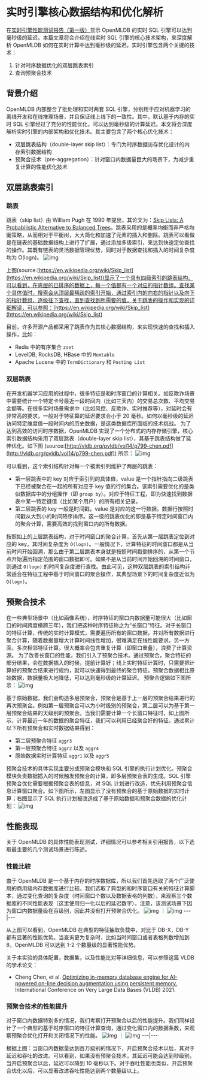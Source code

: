 # 实时引擎核心数据结构和优化解析

在[实时引擎性能测试报告（第一版）](https://openmldb.feishu.cn/wiki/wikcnZRB9VRkqgD1vDFu1F9AaTh)显示 OpenMLDB 的实时 SQL 引擎可以达到毫秒级的延迟。本篇文章将会介绍在线实时 SQL 引擎的核心技术架构，来深度解析 OpenMLDB 如何在实时计算中达到毫秒级的延迟。实时引擎包含两个关键的技术：

1. 针对时序数据优化的双层跳表索引
2. 查询预聚合技术

## 背景介绍

OpenMLDB 内部整合了批处理和实时两套 SQL 引擎，分别用于应对机器学习的离线开发和在线推理场景，并且保证线上线下的一致性。其中，默认基于内存的实时 SQL 引擎经过了充分的性能优化，可以达到毫秒级的计算延迟。本文将会深度解析实时引擎的内部架构和优化技术。其主要包含了两个核心优化技术：

- 双层跳表结构（double-layer skip list）：专门为时序数据访存优化设计的内存索引数据结构
- 预聚合技术（pre-aggregation）：针对窗口内数据量巨大的场景下，为减少重复计算的性能优化技术

## 双层跳表索引

### 跳表

跳表（skip list）由 William Pugh 在 1990 年提出，其论文为：[Skip Lists: A Probabilistic Alternative to Balanced Trees](https://15721.courses.cs.cmu.edu/spring2018/papers/08-oltpindexes1/pugh-skiplists-cacm1990.pdf)。跳表采用的是概率均衡而非严格均衡策略，从而相对于平衡树，大大简化和加速了元素的插入和删除。跳表可以看做是在链表的基础数据结构上进行了扩展，通过添加多级索引，来达到快速定位查找的操作。其既有链表的灵活数据管理优势，同时对于数据查找和插入的时间复杂度均为 O(logn)。
![img](images/core_data_structure/1.png)

上图(source:[https://en.wikipedia.org/wiki/Skip_list](https://en.wikipedia.org/wiki/Skip_list))显示了一个具有四级索引的跳表结构。可以看到，在底层的已排序的数据上，每一个值都有一个对应的指针数组。查找某个具体值时，搜索会从顶层最稀疏的索引开始，通过索引内的向右的指针以及向下的指针数组，逐级往下查找，直到查找到所需要的值。关于跳表的操作和实现的详细解读，可以参照：[https://en.wikipedia.org/wiki/Skip_list](https://en.wikipedia.org/wiki/Skip_list)

目前，许多开源产品都采用了跳表作为其核心数据结构，来实现快速的查找和插入操作，比如：

- Redis 中的有序集合 `zset`
- LevelDB, RocksDB, HBase 中的 `Memtable`
- Apache Lucene 中的 `TermDictionary` 和 `Posting List`

### 双层跳表

在开发机器学习应用的过程中，很多特征是和时序窗口的计算相关。如反欺诈场景中需要统计一个特定卡号最近一段时间内（比如三天内）的交易总次数、平均交易金额等。在很多实时场景需求中（比如风控、反欺诈、实时推荐等），对延时会有非常高的要求，一般对于特征算的延迟要求会小于 20 毫秒。如何以毫秒级的延迟访问特定维度值一段时间内的历史数据，是这类数据库所面临的技术挑战。
为了达到高效的访问时序数据，OpenMLDB 实现了一个分布式的内存存储引擎，核心索引数据结构采用了双层跳表（double-layer skip list），其基于跳表结构做了延伸优化。如下图 (source:[http://vldb.org/pvldb/vol14/p799-chen.pdf](http://vldb.org/pvldb/vol14/p799-chen.pdf)) 所示：
![img](images/core_data_structure/2.png)

可以看到，这个索引结构针对每一个被索引列维护了两层的跳表：

- 第一层跳表中的 key 对应于索引列的具体值，value 是一个指针指向二级跳表下已经被聚合在一起的所有对应于 key 值的行的集合。该索引需要优化的是类似数据库中的分组操作（即 `group by`）。对应于特征工程，即为快速找到数据表中某一特定键值（比如某个用户）的所有相关记录。
- 第二层跳表的 key 一般是时间戳，value 是对应的这一行数据。数据行按照时间戳从大到小的时间降序排序。这一级的跳表优化的即是基于特定时间窗口内的聚合计算，需要高效的找到窗口内的所有数据。

按照如上的上层跳表结构，对于时间窗口的聚合计算，首先从第一层跳表定位到对应的 key，其时间复杂度为 `O(logn)`。一般情况下，计算特征的时间窗口都是从当前时间开始回溯，那么由于第二层跳表本身就是按照时间戳倒排序的，从第一个节点开始遍历指定范围的窗口数据即可。如果不是从当前时间开始回溯的时间窗口，则通过 `O(logn)` 的时间复杂度进行查找。由此可见，这种双层跳表的索引结构非常适合在特征工程中基于时间窗口的聚合操作，其典型场景下的时间复杂度近似为 `O(logn)`。

## 预聚合技术

在一些典型场景中（比如画像系统），时序特征的窗口内数据量可能很大（比如窗口的时间跨度横跨三年），我们把这种时序特征称之为“长窗口”特征。对于长窗口的特征计算，传统的实时计算模式，需要遍历所有的窗口数据，并对所有数据进行聚合计算，随着数据量增大计算时间线性增加，很难满足在线性能要求。另一方面，多次相邻特征计算，很大概率会包含重复计算（即窗口重叠），浪费了计算资源。
为了改善长窗口的性能，我们引入了预聚合技术。通过预聚合，聚合特征的部分结果，会在数据插入的时候，提前计算好；线上实时特征计算时，只需要把计算好的预聚合结果进行规约，就可以快速得到最终的聚合特征。预聚合数据相比原始数据，数据量极大地降低，可以达到毫秒级的计算延迟。
预聚合逻辑如下图所示：
![img](images/core_data_structure/3.png)

基于原始数据，我们会构造多层预聚合，预聚合是基于上一层的预聚合结果进行的再次预聚合。例如第一层预聚合可以为小时级别的预聚合，第二层可以为基于第一层预聚合结果的天级别的预聚合。当我们需要计算一个长窗口特征时，如上图所示，计算最近一年的数据的聚合特征，我们可以利用已经聚合好的特征，通过累计以下所有预聚合和实时数据结果得到：

- 第二层预聚合特征 `aggr3`
- 第一层预聚合特征 `aggr2` 以及 `aggr4`
- 原始数据实时计算特征 `aggr1` 以及 `aggr5`

预聚合技术的具体实现主要分成预聚合模块和 SQL 引擎的执行计划优化。预聚合模块负责数据插入的时候触发预聚合的计算，即多层预聚合表的生成。SQL 引擎预聚合优化需要根据预聚合表的信息，对 SQL 计划进行改造，优先利用预聚合信息计算窗口聚合。如下图所示，左图显示了没有预聚合的基于原始数据的实时计算；右图显示了 SQL 执行计划被改造成了基于原始数据和预聚合数据的优化计划：
![img](images/core_data_structure/4.png)

## 性能表现

关于 OpenMLDB 的具体性能表现测试，详细情况可以参考相关引用报告，以下选取最主要的几个测试场景进行陈述。

### 性能比较

由于 OpenMLDB 是一个基于内存的时序数据库，所以我们首先选取了两个广泛使用的商用级内存数据库进行比较。我们选取了典型的和时序窗口有关的特征计算脚本，通过变化查询的复杂度（时间窗口个数以及数据表格的列数），来观察三个数据库的不同性能表现（这里使用归一化以后的延迟数字）。注意，该测试场景下因为窗口内数据量级在百级别，因此并没有打开预聚合优化。
![img](images/core_data_structure/5.png) ｜ ![img](images/core_data_structure/6.png)
---|---

从上图可以看到，OpenMLDB 在典型的特征抽取负载中，对比于 DB-X，DB-Y 都有显著的性能优势。当查询更为复杂时，比如当时间窗口或者表格列数增加到 8，OpenMLDB 可以达到 1-2 个数量级的显著性能优势。

关于本实验的具体配置，数据集，以及性能比对等详细信息，可以参照这篇 VLDB 的学术论文：

- Cheng Chen, et al. [Optimizing in-memory database engine for AI-powered on-line decision augmentation using persistent memory.](http://vldb.org/pvldb/vol14/p799-chen.pdf) International Conference on Very Large Data Bases (VLDB) 2021.

### 预聚合技术的性能提升

对于窗口内数据特别多的情况，我们考察打开预聚合以后的性能提升。我们同样设计了一个典型的基于时序窗口的特征计算查询，通过变化窗口内的数据条数，来观察预聚合优化打开和关闭情况下的性能。
![img](images/core_data_structure/7.png) ｜ ![img](images/core_data_structure/8.png)
---|---

根据上图：当窗口内数据量达到百万级别的情况下，开启预聚合技术以后，其对于延迟和吞吐的改进。可以看到，如果没有预聚合技术，其延迟可能会达到秒级别，当开启预聚合以后，延迟可以降到 10 毫秒以下。对于吞吐性能也类似，开启预聚合优化以后，可以显著改进吞吐性能达到两个数量级以上。

